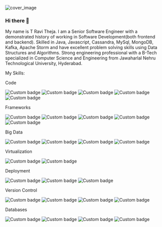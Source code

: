<!--
**ravitheja990/ravitheja990** is a ✨ _special_ ✨ repository because its `README.md` (this file) appears on your GitHub profile.

Here are some ideas to get you started:

- 🔭 I’m currently working on ...
- 🌱 I’m currently learning ...
- 👯 I’m looking to collaborate on ...
- 🤔 I’m looking for help with ...
- 💬 Ask me about ...
- 📫 How to reach me: ...
- 😄 Pronouns: ...
- ⚡ Fun fact: ...
-->
![cover_image](https://user-images.githubusercontent.com/16048288/212347960-81a97fa4-59f4-4450-9e62-971d26c9ce93.jpg)

### Hi there 👋

My name is T Ravi Theja. I am a Senior Software Engineer with a demonstrated history of working in Software Development(both frontend and backend). Skilled in Java, Javascript, Cassandra, MySql, MongoDB, Kafka, Apache Storm and have excellent problem solving skills using Data Structures and Algorithms. Strong engineering professional with a B-Tech specialized in Computer Science and Engineering from Jawaharlal Nehru Technological University, Hyderabad.


My Skills:

Code

![Custom badge](https://img.shields.io/badge/Code-Java-Red)
![Custom badge](https://img.shields.io/badge/Code-Python-Red)
![Custom badge](https://img.shields.io/badge/Code-Javascript-Red)
![Custom badge](https://img.shields.io/badge/Code-Html-Red)
![Custom badge](https://img.shields.io/badge/Code-Css-Red)


Frameworks

![Custom badge](https://img.shields.io/badge/Frameworks-Spring-blue)
![Custom badge](https://img.shields.io/badge/Frameworks-Play-blue)
![Custom badge](https://img.shields.io/badge/Frameworks-Flask-blue)
![Custom badge](https://img.shields.io/badge/Frameworks-Angular-blue)
![Custom badge](https://img.shields.io/badge/Frameworks-React-blue)

Big Data

![Custom badge](https://img.shields.io/badge/Big_Data-Apache_Storm-red)
![Custom badge](https://img.shields.io/badge/Big_Data-Apache_Kafka-red)
![Custom badge](https://img.shields.io/badge/Big_Data-Elastic_Search-red)
![Custom badge](https://img.shields.io/badge/Big_Data-Kibana-red)

Virtualization

![Custom badge](https://img.shields.io/badge/Virtualization-Docker-purple)
![Custom badge](https://img.shields.io/badge/Virtualization-Kubernetes-purple)

Deployment

![Custom badge](https://img.shields.io/badge/Deployment-Jenkins-pink)
![Custom badge](https://img.shields.io/badge/Deployment-Argo-pink)
![Custom badge](https://img.shields.io/badge/Deployment-AWS-pink)

Version Control

![Custom badge](https://img.shields.io/badge/Version_Control-Git-orange)
![Custom badge](https://img.shields.io/badge/Version_Control-Github-orange)
![Custom badge](https://img.shields.io/badge/Version_Control-Bit_Bucket-orange)
![Custom badge](https://img.shields.io/badge/Version_Control-Gitlab-orange)

Databases

![Custom badge](https://img.shields.io/badge/Databases-MySQL-brown)
![Custom badge](https://img.shields.io/badge/Databases-Cassandra-brown)
![Custom badge](https://img.shields.io/badge/Databases-MongoDB-brown)
![Custom badge](https://img.shields.io/badge/Databases-Postgresql-brown)
